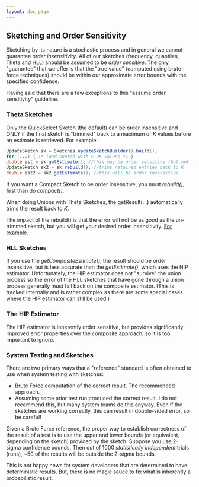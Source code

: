 ```yaml
---
layout: doc_page
---
```

<!--
    Licensed to the Apache Software Foundation (ASF) under one
    or more contributor license agreements.  See the NOTICE file
    distributed with this work for additional information
    regarding copyright ownership.  The ASF licenses this file
    to you under the Apache License, Version 2.0 (the
    "License"); you may not use this file except in compliance
    with the License.  You may obtain a copy of the License at

      http://www.apache.org/licenses/LICENSE-2.0

    Unless required by applicable law or agreed to in writing,
    software distributed under the License is distributed on an
    "AS IS" BASIS, WITHOUT WARRANTIES OR CONDITIONS OF ANY
    KIND, either express or implied.  See the License for the
    specific language governing permissions and limitations
    under the License.
-->
## Sketching and Order Sensitivity

Sketching by its nature is a stochastic process and in general we cannot guarantee _order insensitivity_.
All of our sketches (frequency, quantiles, Theta and HLL) should be assumed to be _order sensitive_.
The only "guarantee" that we offer is that the "true value" (computed using brute-force techniques) should be within our approximate error bounds with the specified confidence.

Having said that there are a few exceptions to this "assume order sensitivity" guideline.

### Theta Sketches

Only the QuickSelect Sketch (the default) can be order insensitive and ONLY if the final sketch is "trimmed" back to a maximum of _K_ values before an estimate is retrieved. For example:

```java
UpdateSketch sk = Sketches.updateSketchBuilder().build();
for (...) { /* load sketch with > 2K values */ }
double est = sk.getEstimate(); //this may be order sensitive (but not if sketch is in exact mode)
UpdateSketch sk2 = sk.rebuild(); //trims retained entries back to K
double est2 = sk2.getEstimate(); //this will be order insensitive
```

If you want a Compact Sketch to be order insensitive, you must _rebuild()_, first than do _compact()_.

When doing Unions with Theta Sketches, the getResult(...) automatically trims the result back to _K_.

The impact of the rebuild() is that the error will not be as good as the un-trimmed sketch, but you will get your desired order insensitivity. [For example](https://datasketches.github.io/docs/Theta/ThetaAccuracyPlots.html).

### HLL Sketches

If you use the _getCompositeEstimate()_, the result should be order insensitive, but is less accurate than the _getEstimate()_, which uses the HIP estimator.  Unfortunately, the HIP estimator does not "survive" the union process so the error of the HLL sketches that have gone through a union process generally must fall back on the composite estimator.  (This is tracked internally and is rather complex as there are some special cases where the HIP estimator can still be used.)

### The HIP Estimator
The HIP estimator is inherently order sensitive, but provides significantly improved error properties over the composite approach, so it is too important to ignore.

### System Testing and Sketches

There are two primary ways that a "reference" standard is often obtained to use when system testing with sketches:

* Brute Force computation of the correct result.  The recommended approach.
* Assuming some prior test run produced the correct result.  I do not recommend this, but many system teams do this anyway.  Even if the sketches are working correctly, this can result in double-sided error, so be careful!

Given a Brute Force reference, the proper way to establish correctness of the result of a test is to use the upper and lower bounds (or equivalent, depending on the sketch) provided by the sketch.  Suppose you use 2-sigma confidence bounds.  Then out of 1000 _statistically independent_ trials (runs), ~50 of the results will be outside the 2-sigma bounds. 

This is not happy news for system developers that are determined to have deterministic results.  But, there is no magic sauce to fix what is inherently a probabilistic result.
